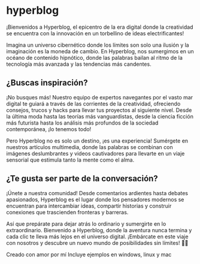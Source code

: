 # hyperblog

¡Bienvenidos a Hyperblog, el epicentro de la era digital donde la creatividad se encuentra con la innovación en un torbellino de ideas electrificantes!

Imagina un universo cibernético donde los límites son solo una ilusión y la imaginación es la moneda de cambio. En Hyperblog, nos sumergimos en un océano de contenido hipnótico, donde las palabras bailan al ritmo de la tecnología más avanzada y las tendencias más candentes.

## ¿Buscas inspiración? 
¡No busques más! Nuestro equipo de expertos navegantes por el vasto mar digital te guiará a través de las corrientes de la creatividad, ofreciendo consejos, trucos y hacks para llevar tus proyectos al siguiente nivel. Desde la última moda hasta las teorías más vanguardistas, desde la ciencia ficción más futurista hasta los análisis más profundos de la sociedad contemporánea, ¡lo tenemos todo!

Pero Hyperblog no es solo un destino, ¡es una experiencia! Sumérgete en nuestros artículos multimedia, donde las palabras se combinan con imágenes deslumbrantes y videos cautivadores para llevarte en un viaje sensorial que estimula tanto la mente como el alma.

## ¿Te gusta ser parte de la conversación? 
¡Únete a nuestra comunidad! Desde comentarios ardientes hasta debates apasionados, Hyperblog es el lugar donde los pensadores modernos se encuentran para intercambiar ideas, compartir historias y construir conexiones que trascienden fronteras y barreras.

Así que prepárate para dejar atrás lo ordinario y sumergirte en lo extraordinario. Bienvenido a Hyperblog, donde la aventura nunca termina y cada clic te lleva más lejos en el universo digital. ¡Embárcate en este viaje con nosotros y descubre un nuevo mundo de posibilidades sin límites! 🚀🔥

Creado con amor por mí
Incluye ejemplos en windows, linux y mac